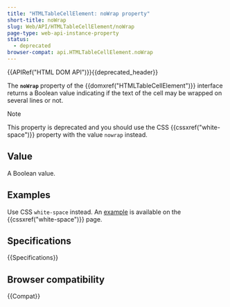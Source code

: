 ```yaml
---
title: "HTMLTableCellElement: noWrap property"
short-title: noWrap
slug: Web/API/HTMLTableCellElement/noWrap
page-type: web-api-instance-property
status:
  - deprecated
browser-compat: api.HTMLTableCellElement.noWrap
---
```


{{APIRef("HTML DOM API")}}{{deprecated_header}}

The **`noWrap`** property of the {{domxref("HTMLTableCellElement")}} interface returns a Boolean value indicating if the text of the cell may be wrapped on several lines or not.

> [!NOTE]
> This property is deprecated and you should use the CSS {{cssxref("white-space")}} property with the value `nowrap` instead.

## Value

A Boolean value.

## Examples

Use CSS `white-space` instead. An [example](/en-US/docs/Web/CSS/Reference/Properties/white-space#controlling_line_wrapping_in_tables) is available on the {{cssxref("white-space")}} page.

## Specifications

{{Specifications}}

## Browser compatibility

{{Compat}}
